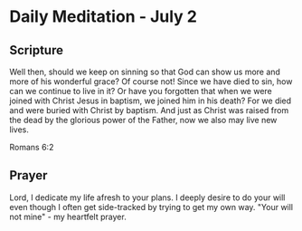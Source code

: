 # Daily Meditation - July 2

## Scripture

Well then, should we keep on sinning so that God can show us more and more of
his wonderful grace? Of course not! Since we have died to sin, how can we
continue to live in it? Or have you forgotten that when we were joined with
Christ Jesus in baptism, we joined him in his death? For  we died and were
buried with Christ by baptism. And just as Christ was  raised from the dead
by the glorious power of the Father, now we also  may live new lives.

Romans 6:2


## Prayer

Lord, I dedicate my life afresh to your plans.  I deeply desire to do your 
will even though I often get side-tracked by trying to get my own way.
"Your will not mine" - my heartfelt prayer.

